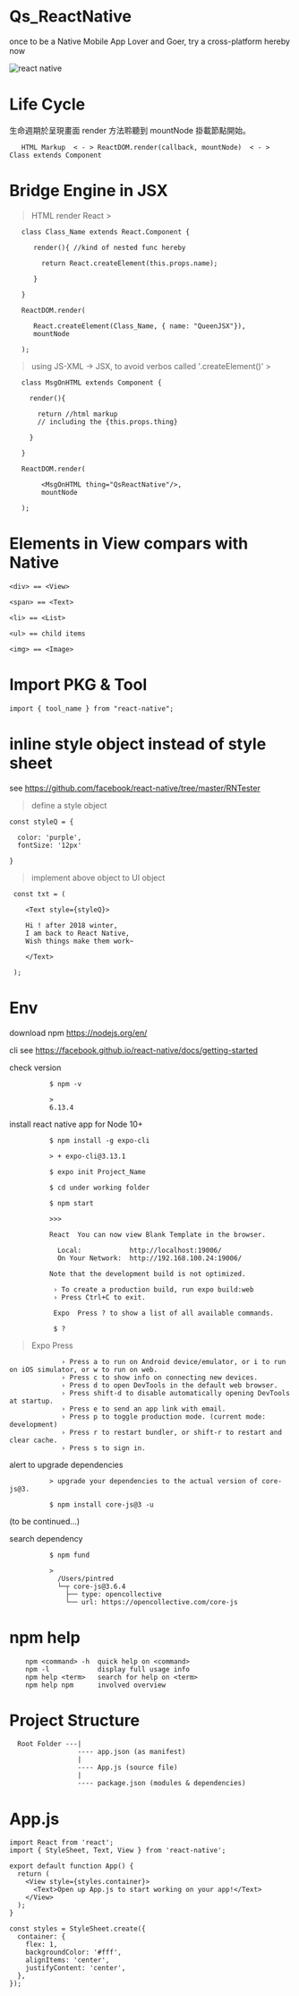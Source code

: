 # Qs_ReactNative
once to be a Native Mobile App Lover and Goer, try a cross-platform hereby now

![react native](https://vincent.fishboneapps.com/images/learning/reactNative/reactnativeday7.png)

# Life Cycle


生命週期於呈現畫面 render 方法聆聽到 mountNode 掛載節點開始。
                          
 
       HTML Markup  < - > ReactDOM.render(callback, mountNode)  < - >  Class extends Component
       

# Bridge Engine in JSX

> HTML render React >

       class Class_Name extends React.Component {
       
          render(){ //kind of nested func hereby
          
            return React.createElement(this.props.name);
          
          }
       
       }
       
       ReactDOM.render(
       
          React.createElement(Class_Name, { name: "QueenJSX"}),
          mountNode
        
       );

> using JS-XML -> JSX, to avoid verbos called '.createElement()' >

       class MsgOnHTML extends Component {
       
         render(){
         
           return //html markup 
           // including the {this.props.thing}
         
         }
       
       }
       
       ReactDOM.render(
       
            <MsgOnHTML thing="QsReactNative"/>,
            mountNode
       
       );
       
# Elements in View compars with Native

    <div> == <View>

    <span> == <Text>

    <li> == <List>

    <ul> == child items

    <img> == <Image>
 
# Import PKG & Tool

    import { tool_name } from "react-native";
    
# inline style object instead of style sheet 

see <https://github.com/facebook/react-native/tree/master/RNTester>

> define a style object

    const styleQ = {
    
      color: 'purple',
      fontSize: '12px'
    
    }

> implement above object to UI object

     const txt = (
     
        <Text style={styleQ}>
        
        Hi ! after 2018 winter,
        I am back to React Native,
        Wish things make them work~
        
        </Text>
     
     ); 
     
# Env 

download npm <https://nodejs.org/en/>

cli see <https://facebook.github.io/react-native/docs/getting-started>

check version 

              $ npm -v
              
              >
              6.13.4
              
install react native app for Node 10+

              $ npm install -g expo-cli
              
              > + expo-cli@3.13.1
              
              $ expo init Project_Name
              
              $ cd under working folder
              
              $ npm start
              
              >>>
              
              React  You can now view Blank Template in the browser.

                Local:            http://localhost:19006/
                On Your Network:  http://192.168.100.24:19006/

              Note that the development build is not optimized.

               › To create a production build, run expo build:web
               › Press Ctrl+C to exit.

               Expo  Press ? to show a list of all available commands.
               
               $ ?
               
> Expo Press
               
                 › Press a to run on Android device/emulator, or i to run on iOS simulator, or w to run on web.
                 › Press c to show info on connecting new devices.
                 › Press d to open DevTools in the default web browser.
                 › Press shift-d to disable automatically opening DevTools at startup.
                 › Press e to send an app link with email.
                 › Press p to toggle production mode. (current mode: development)
                 › Press r to restart bundler, or shift-r to restart and clear cache.
                 › Press s to sign in.

             
alert to upgrade dependencies

              > upgrade your dependencies to the actual version of core-js@3.
              
              $ npm install core-js@3 -u
              
(to be continued...)

search dependency

              $ npm fund
              
              >
                /Users/pintred
                └─┬ core-js@3.6.4
                  ├── type: opencollective
                  └── url: https://opencollective.com/core-js
                  
# npm help

        npm <command> -h  quick help on <command>
        npm -l            display full usage info
        npm help <term>   search for help on <term>
        npm help npm      involved overview
        

# Project Structure


      Root Folder ---|
                     ---- app.json (as manifest)
                     |
                     ---- App.js (source file)
                     |
                     ---- package.json (modules & dependencies)
                     
# App.js

    import React from 'react';
    import { StyleSheet, Text, View } from 'react-native';

    export default function App() {
      return (
        <View style={styles.container}>
          <Text>Open up App.js to start working on your app!</Text>
        </View>
      );
    }

    const styles = StyleSheet.create({
      container: {
        flex: 1,
        backgroundColor: '#fff',
        alignItems: 'center',
        justifyContent: 'center',
      },
    });
